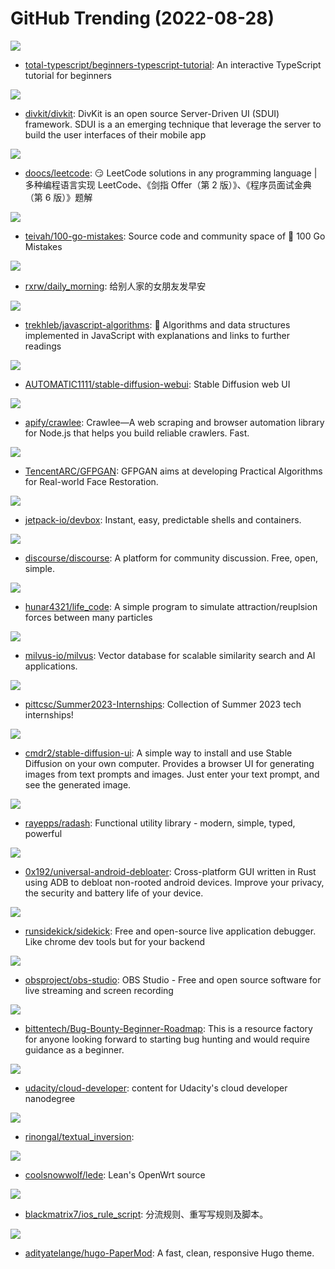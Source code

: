 # GitHub Trending (2022-08-28)

![](https://img.shields.io/badge/TypeScript-New%20758-green?style=flat-square&logo=appveyor)
- [total-typescript/beginners-typescript-tutorial](https://github.com/total-typescript/beginners-typescript-tutorial): An interactive TypeScript tutorial for beginners

![](https://img.shields.io/badge/Swift-New%20141-green?style=flat-square&logo=appveyor)
- [divkit/divkit](https://github.com/divkit/divkit): DivKit is an open source Server-Driven UI (SDUI) framework. SDUI is a an emerging technique that leverage the server to build the user interfaces of their mobile app

![](https://img.shields.io/badge/Java-New%20155-green?style=flat-square&logo=appveyor)
- [doocs/leetcode](https://github.com/doocs/leetcode): 😏 LeetCode solutions in any programming language | 多种编程语言实现 LeetCode、《剑指 Offer（第 2 版）》、《程序员面试金典（第 6 版）》题解

![](https://img.shields.io/badge/Go-New%20175-green?style=flat-square&logo=appveyor)
- [teivah/100-go-mistakes](https://github.com/teivah/100-go-mistakes): Source code and community space of 📖 100 Go Mistakes

![](https://img.shields.io/badge/Python-New%20704-green?style=flat-square&logo=appveyor)
- [rxrw/daily_morning](https://github.com/rxrw/daily_morning): 给别人家的女朋友发早安

![](https://img.shields.io/badge/JavaScript-New%20113-green?style=flat-square&logo=appveyor)
- [trekhleb/javascript-algorithms](https://github.com/trekhleb/javascript-algorithms): 📝 Algorithms and data structures implemented in JavaScript with explanations and links to further readings

![](https://img.shields.io/badge/Python-New%2039-green?style=flat-square&logo=appveyor)
- [AUTOMATIC1111/stable-diffusion-webui](https://github.com/AUTOMATIC1111/stable-diffusion-webui): Stable Diffusion web UI

![](https://img.shields.io/badge/TypeScript-New%20370-green?style=flat-square&logo=appveyor)
- [apify/crawlee](https://github.com/apify/crawlee): Crawlee—A web scraping and browser automation library for Node.js that helps you build reliable crawlers. Fast.

![](https://img.shields.io/badge/Python-New%2038-green?style=flat-square&logo=appveyor)
- [TencentARC/GFPGAN](https://github.com/TencentARC/GFPGAN): GFPGAN aims at developing Practical Algorithms for Real-world Face Restoration.

![](https://img.shields.io/badge/Go-New%20314-green?style=flat-square&logo=appveyor)
- [jetpack-io/devbox](https://github.com/jetpack-io/devbox): Instant, easy, predictable shells and containers.

![](https://img.shields.io/badge/Ruby-New%205-green?style=flat-square&logo=appveyor)
- [discourse/discourse](https://github.com/discourse/discourse): A platform for community discussion. Free, open, simple.

![](https://img.shields.io/badge/C%2B%2B-New%2058-green?style=flat-square&logo=appveyor)
- [hunar4321/life_code](https://github.com/hunar4321/life_code): A simple program to simulate attraction/reuplsion forces between many particles

![](https://img.shields.io/badge/Go-New%20110-green?style=flat-square&logo=appveyor)
- [milvus-io/milvus](https://github.com/milvus-io/milvus): Vector database for scalable similarity search and AI applications.

![](https://img.shields.io/badge/Python-New%2039-green?style=flat-square&logo=appveyor)
- [pittcsc/Summer2023-Internships](https://github.com/pittcsc/Summer2023-Internships): Collection of Summer 2023 tech internships!

![](https://img.shields.io/badge/HTML-New%2032-green?style=flat-square&logo=appveyor)
- [cmdr2/stable-diffusion-ui](https://github.com/cmdr2/stable-diffusion-ui): A simple way to install and use Stable Diffusion on your own computer. Provides a browser UI for generating images from text prompts and images. Just enter your text prompt, and see the generated image.

![](https://img.shields.io/badge/TypeScript-New%20123-green?style=flat-square&logo=appveyor)
- [rayepps/radash](https://github.com/rayepps/radash): Functional utility library - modern, simple, typed, powerful

![](https://img.shields.io/badge/Rust-New%2012-green?style=flat-square&logo=appveyor)
- [0x192/universal-android-debloater](https://github.com/0x192/universal-android-debloater): Cross-platform GUI written in Rust using ADB to debloat non-rooted android devices. Improve your privacy, the security and battery life of your device.

![](https://img.shields.io/badge/Java-New%20140-green?style=flat-square&logo=appveyor)
- [runsidekick/sidekick](https://github.com/runsidekick/sidekick): Free and open-source live application debugger. Like chrome dev tools but for your backend

![](https://img.shields.io/badge/C-New%2030-green?style=flat-square&logo=appveyor)
- [obsproject/obs-studio](https://github.com/obsproject/obs-studio): OBS Studio - Free and open source software for live streaming and screen recording

![](https://img.shields.io/badge/none-New%2042-green?style=flat-square&logo=appveyor)
- [bittentech/Bug-Bounty-Beginner-Roadmap](https://github.com/bittentech/Bug-Bounty-Beginner-Roadmap): This is a resource factory for anyone looking forward to starting bug hunting and would require guidance as a beginner.

![](https://img.shields.io/badge/TypeScript-New%202-green?style=flat-square&logo=appveyor)
- [udacity/cloud-developer](https://github.com/udacity/cloud-developer): content for Udacity's cloud developer nanodegree

![](https://img.shields.io/badge/Jupyter%20Notebook-New%2036-green?style=flat-square&logo=appveyor)
- [rinongal/textual_inversion](https://github.com/rinongal/textual_inversion): 

![](https://img.shields.io/badge/C-New%2020-green?style=flat-square&logo=appveyor)
- [coolsnowwolf/lede](https://github.com/coolsnowwolf/lede): Lean's OpenWrt source

![](https://img.shields.io/badge/JavaScript-New%2021-green?style=flat-square&logo=appveyor)
- [blackmatrix7/ios_rule_script](https://github.com/blackmatrix7/ios_rule_script): 分流规则、重写写规则及脚本。

![](https://img.shields.io/badge/HTML-New%209-green?style=flat-square&logo=appveyor)
- [adityatelange/hugo-PaperMod](https://github.com/adityatelange/hugo-PaperMod): A fast, clean, responsive Hugo theme.

